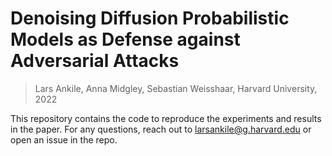 # Denoising Diffusion Probabilistic Models as Defense against Adversarial Attacks

> Lars Ankile, Anna Midgley, Sebastian Weisshaar, Harvard University, 2022

This repository contains the code to reproduce the experiments and results in the paper. For any questions, reach out to larsankile@g.harvard.edu or open an issue in the repo.
